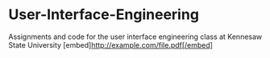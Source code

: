 # User-Interface-Engineering
Assignments and code for the user interface engineering class at Kennesaw State University
[embed]http://example.com/file.pdf[/embed]

